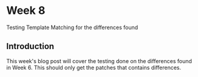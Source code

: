 # Week 8
Testing Template Matching for the differences found

## Introduction
This week's blog post will cover the testing done on the differences found in Week 6.
This should only get the patches that contains differences.
